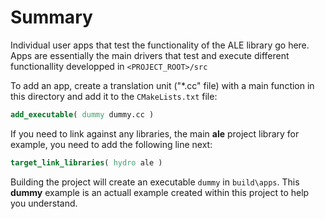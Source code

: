# Summary

Individual user apps that test the functionality of the ALE library go
here.  Apps are essentially the main drivers that test and execute
different functionallity developped in `<PROJECT_ROOT>/src`

To add an app, create a translation unit ("*.cc" file) with a main
function in this directory and add it to the `CMakeLists.txt` file:

```cmake
add_executable( dummy dummy.cc )
```

If you need to link against any libraries, the main **ale** project
library for example, you need to add the following line next:

```cmake
target_link_libraries( hydro ale )
```

Building the project will create an executable `dummy` in
`build\apps`.  This **dummy** example is an actuall example created
within this project to help you understand.
